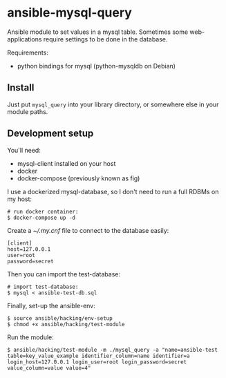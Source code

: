ansible-mysql-query
===================

Ansible module to set values in a mysql table. Sometimes some web-applications require settings to be done in the database.

Requirements:
- python bindings for mysql (python-mysqldb on Debian)

Install
-------

Just put `mysql_query` into your library directory, or somewhere else in your module paths.


Development setup
-----------------

You'll need:

- mysql-client installed on your host
- docker
- docker-compose (previously known as fig)

I use a dockerized mysql-database, so I don't need to run a full RDBMs on my host:

    # run docker container:
    $ docker-compose up -d

Create a *~/.my.cnf* file to connect to the database easily:

    [client]
    host=127.0.0.1
    user=root
    password=secret

Then you can import the test-database:

    # import test-database:
    $ mysql < ansible-test-db.sql 

Finally, set-up the ansible-env:

    $ source ansible/hacking/env-setup
    $ chmod +x ansible/hacking/test-module

Run the module:

    $ ansible/hacking/test-module -m ./mysql_query -a "name=ansible-test table=key_value_example identifier_column=name identifier=a login_host=127.0.0.1 login_user=root login_password=secret value_column=value value=4"



